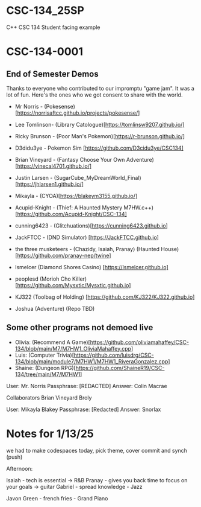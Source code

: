 # CSC-134_25SP
C++ CSC 134 Student facing example

# CSC-134-0001

## End of Semester Demos

Thanks to everyone who contributed to our impromptu "game jam". It was a lot of fun. Here's the ones who we got consent to share with the world.
- Mr Norris - (Pokesense)[https://norrisaftcc.github.io/projects/pokesense/]
- Lee Tomlinson- (Library Catologue)[https://tomlinsw9207.github.io/]
- Ricky Brunson - (Poor Man's Pokemon)[https://r-brunson.github.io/]
- D3didu3ye - Pokemon Sim [https://github.com/D3cidu3ye/CSC134]
- Brian Vineyard - (Fantasy Choose Your Own Adventure)[https://vinecal4701.github.io/]
- Justin Larsen - (SugarCube_MyDreamWorld_Final)[https://jhlarsen1.github.io/]
- Mikayla - (CYOA)[https://blakeym3155.github.io/]

- Acupid-Knight - (Thief: A Haunted Mystery M7HW.c++)[https://github.com/Acupid-Knight/CSC-134]
- cunning6423 - (Glitchuations)[https://cunning6423.github.io] 
- JackFTCC - (DND Simulator) [https://JackFTCC.github.io]
- the three musketeers - (Chazidy, Isaiah, Pranay) (Haunted House) [https://github.com/pranay-nep/twine]
- lsmelcer (Diamond Shores Casino) [https://lsmelcer.github.io]
- peoplesd (Morioh Cho Killer) [https://github.com/Mysxtic/Mysxtic.github.io]
- KJ322 (Toolbag of Holding) [https://github.com/KJ322/KJ322.github.io]
- Joshua (Adventure) (Repo TBD)

## Some other programs not demoed live

- Olivia: (Recommend A Game)[https://github.com/oliviamahaffey/CSC-134/blob/main/M7/M7HW1_OliviaMahaffey.cpp]
- Luis: (Computer Trivia)[https://github.com/luisdrg/CSC-134/blob/main/module7/M7HW1/M7HW1_RiveraGonzalez.cpp]
- Shaine: (Dungeon RPG)[https://github.com/ShaineR19/CSC-134/tree/main/M7/M7HW1]

User: Mr. Norris
Passphrase: [REDACTED]
Answer: Colin Macrae

Collaborators
Brian Vineyard
Broly 

User: Mikayla Blakey 
Passphrase: [Redacted] 
Answer: Snorlax


# Notes for 1/13/25
we had to make codespaces today, pick theme, cover commit and synch (push)


Afternoon:

Isaiah - tech is essential -> R&B
Pranay - gives you back time to focus on your goals ->  guitar
Gabriel - spread knowledge - Jazz

Javon Green - french fries - Grand Piano
